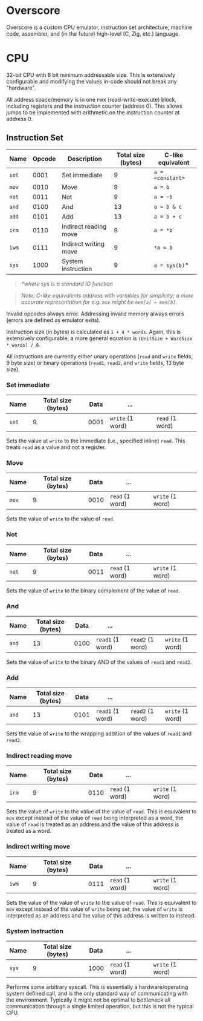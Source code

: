 # Overscore

Overscore is a custom CPU emulator, instruction set architecture, machine code,
assembler, and (in the future) high-level (C, Zig, etc.) language.

# CPU

32-bit CPU with 8 bit minimum addressable size. This is extensively configurable
and modifying the values in-code should not break any "hardware".

All address space/memory is in one rwx (read-write-execute) block, including
registers and the instruction counter (address 0). This allows jumps to be
implemented with arithmetic on the instruction counter at address 0.

## Instruction Set

| Name  | Opcode | Description           | Total size (bytes) | C-like equivalent|
|-------|--------|-----------------------|--------------------|------------------|
| `set` | 0001   | Set immediate         | 9                  | `a = <constant>` |
| `mov` | 0010   | Move                  | 9                  | `a = b`          |
| `not` | 0011   | Not                   | 9                  | `a = ~b`         |
| `and` | 0100   | And                   | 13                 | `a = b & c`      |
| `add` | 0101   | Add                   | 13                 | `a = b + c`      |
| `irm` | 0110   | Indirect reading move | 9                  | `a = *b`         |
| `iwm` | 0111   | Indirect writing move | 9                  | `*a = b`         |
| `sys` | 1000   | System instruction    | 9                  | `a = sys(b)`*    |
> _*where sys is a standard IO function_

> _Note: C-like equivalents address with variables for simplicity; a more
> accurate representation for e.g. `mov` might be `mem[a] = mem[b]`._

Invalid opcodes always error. Addressing invalid memory always errors (errors are defined as emulator exits).

Instruction size (in bytes) is calculated as `1 + 4 * words`. Again, this is 
extensively configurable; a more general equation is
`(UnitSize + WordSize * words) / 8`.

All instructions are currently either unary operations (`read` and `write`
fields, 9 byte size) or binary operations (`read1`, `read2`, and `write` fields,
13 byte size).

### Set immediate
| Name  | Total size (bytes) | Data | ...              |                 |
|-------|--------------------|------|------------------|-----------------|
| `set` | 9                  | 0001 | `write` (1 word) | `read` (1 word) |

Sets the value at `write` to the immediate (i.e., specified inline) `read`.
This treats `read` as a value and not a register.

### Move

| Name  | Total size (bytes) | Data | ...             |                  |
|-------|--------------------|------|-----------------|------------------|
| `mov` | 9                  | 0010 | `read` (1 word) | `write` (1 word) |

Sets the value of `write` to the value of `read`.

### Not

| Name  | Total size (bytes) | Data | ...             |                  |
|-------|--------------------|------|-----------------|------------------|
| `not` | 9                  | 0011 | `read` (1 word) | `write` (1 word) |

Sets the value of `write` to the binary complement of the value of `read`.

### And

| Name  | Total size (bytes) | Data | ...              |                  |                  |
|-------|--------------------|------|------------------|------------------|------------------|
| `and` | 13                 | 0100 | `read1` (1 word) | `read2` (1 word) | `write` (1 word) |

Sets the value of `write` to the binary AND of the values of `read1` and `read2`.

### Add

| Name  | Total size (bytes) | Data | ...              |                  |                  |
|-------|--------------------|------|------------------|------------------|------------------|
| `and` | 13                 | 0101 | `read1` (1 word) | `read2` (1 word) | `write` (1 word) |

Sets the value of `write` to the wrapping addition of the values of `read1` and `read2`.

### Indirect reading move

| Name  | Total size (bytes) | Data | ...             |                  |
|-------|--------------------|------|-----------------|------------------|
| `irm` | 9                  | 0110 | `read` (1 word) | `write` (1 word) |

Sets the value of `write` to the value of the value of `read`. This is equivalent to `mov` except instead of the value of `read` being interpreted as a word, the value of `read` is treated as an address and the value of this address is treated as a word.

### Indirect writing move

| Name  | Total size (bytes) | Data | ...             |                  |
|-------|--------------------|------|-----------------|------------------|
| `iwm` | 9                  | 0111 | `read` (1 word) | `write` (1 word) |

Sets the value of the value of `write` to the value of `read`. This is equivalent to `mov` except instead of the value of `write` being set, the value of `write` is interpreted as an address and the value of this address is written to instead.

### System instruction

| Name  | Total size (bytes) | Data | ...             |                  |
|-------|--------------------|------|-----------------|------------------|
| `sys` | 9                  | 1000 | `read` (1 word) | `write` (1 word) |

Performs some arbitrary syscall. This is essentially a hardware/operating system defined call, and is the only standard way of communicating with the environment. Typically it might not be optimal to bottleneck all communication through a single limited operation, but this is not the typical CPU.




